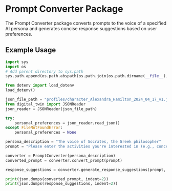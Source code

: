 # Prompt Converter Package

The Prompt Converter package converts prompts to the voice of a specified AI persona and generates concise response suggestions based on user preferences.

## Example Usage

```python
import sys
import os
# Add parent directory to sys.path
sys.path.append(os.path.abspath(os.path.join(os.path.dirname(__file__), '..')))

from dotenv import load_dotenv
load_dotenv()

json_file_path = "profiles/character_Alexandra_Hamilton_2024_04_17_v1.json"
from digital_twin import JSONReader
json_reader = JSONReader(json_file_path)

try:
    personal_preferences = json_reader.read_json()
except FileNotFoundError:
    personal_preferences = None

persona_description = "The voice of Socrates, the Greek philosopher"
prompt = "Please enter the activities you're interested in (e.g., concert, museum visit)"

converter = PromptConverter(persona_description)
converted_prompt = converter.convert_prompt(prompt)

response_suggestions = converter.generate_response_suggestions(prompt, personal_preferences)

print(json.dumps(converted_prompt, indent=2))
print(json.dumps(response_suggestions, indent=2))

